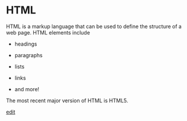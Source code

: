 # HTML



HTML is a markup language that can be used to define the structure of a web page. HTML elements include




* headings



* paragraphs



* lists



* links



* and more!











The most recent major version of HTML is HTML5.





[edit](/edit/HTML)